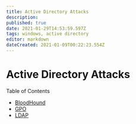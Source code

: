 ```yaml
---
title: Active Directory Attacks
description: 
published: true
date: 2021-01-29T14:53:59.597Z
tags: windows, active directory
editor: markdown
dateCreated: 2021-01-09T00:22:23.554Z
---
```


# Active Directory Attacks

Table of Contents

- [BloodHound](/postexploitation/active-directory/bloodhound)
- [GPO](/postexploitation/active-directory/gpo)
- [LDAP](/postexploitation/active-directory/ldap)
